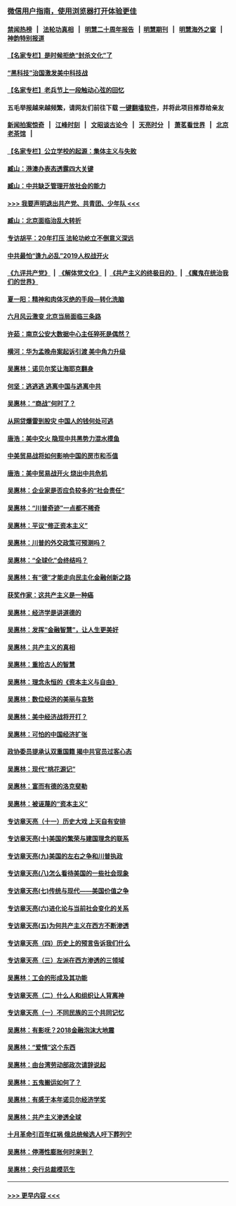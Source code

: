 ### [微信用户指南，使用浏览器打开体验更佳](https://github.com/gfw-breaker/banned-news1/blob/master/indexes/wechat-guide.md?t=0)
#### [禁闻热榜](热点新闻.md?t=0)  &nbsp;&nbsp;|&nbsp;&nbsp; [法轮功真相](https://github.com/gfw-breaker/truth/blob/master/README.md?t=0) &nbsp;&nbsp;|&nbsp;&nbsp; [明慧二十周年报告](https://github.com/gfw-breaker/mh-reports/blob/master/README.md?t=0) &nbsp;&nbsp;|&nbsp;&nbsp;[明慧期刊](https://github.com/gfw-breaker/mh-qikan) &nbsp;&nbsp;|&nbsp;&nbsp; [明慧海外之窗](https://github.com/gfw-breaker/mh-news/blob/master/README.md?t=0) &nbsp;&nbsp;|&nbsp;&nbsp; [神韵特别报道](https://github.com/gfw-breaker/mh-news/blob/master/shenyun.md?t=0)
#### [【名家专栏】是时候拒绝“封杀文化”了](../pages/nsc423/n11814093.md?t=02092111) 
#### [“黑科技”治国激发美中科技战](../pages/nsc423/n11638056.md?t=02092111) 
#### [【名家专栏】老兵节上一段触动心弦的回忆](../pages/nsc423/n11646016.md?t=02092111) 
#### 五毛举报越来越频繁，请网友们前往下载 [一键翻墙软件](https://github.com/gfw-breaker/ssr-accounts)，并将此项目推荐给亲友
#### [新闻拍案惊奇](https://github.com/gfw-breaker/banned-news1/blob/master/pages/link4.md) &nbsp;&nbsp;|&nbsp;&nbsp; [江峰时刻](https://github.com/gfw-breaker/banned-news1/blob/master/pages/link4.md) &nbsp;&nbsp;|&nbsp;&nbsp; [文昭谈古论今](https://github.com/gfw-breaker/banned-news1/blob/master/pages/link4.md) &nbsp;&nbsp;|&nbsp;&nbsp; [天亮时分](https://github.com/gfw-breaker/banned-news1/blob/master/pages/link4.md) &nbsp;&nbsp;|&nbsp;&nbsp; [萧茗看世界](https://github.com/gfw-breaker/banned-news1/blob/master/pages/link4.md) &nbsp;&nbsp;|&nbsp;&nbsp; [北京老茶馆](https://github.com/gfw-breaker/banned-news1/blob/master/pages/link4.md) &nbsp;&nbsp;|&nbsp;&nbsp; 
#### [【名家专栏】公立学校的起源：集体主义与失败](../pages/nsc423/n11601833.md?t=02092111) 
#### [臧山：港澳办表态透露四大关键](../pages/nsc423/n11421628.md?t=02092111) 
#### [臧山：中共缺乏管理开放社会的能力](../pages/nsc423/n11407457.md?t=02092111) 
#### [>>> 我要声明退出共产党、共青团、少年队 <<<](https://github.com/begood0513/goodnews/blob/master/quit/letter.md) 
#### [臧山：北京面临治乱大转折](../pages/nsc423/n11406895.md?t=02092111) 
#### [专访胡平：20年打压 法轮功屹立不倒意义深远](../pages/nsc423/n11398800.md?t=02092111) 
#### [中共最怕“逢九必乱”2019人权战开火](../pages/nsc423/n11385248.md?t=02092111) 
#### [《九评共产党》](https://github.com/begood0513/9ping.md/blob/master/README.md) &nbsp;|&nbsp; [《解体党文化》](../../../../jtdwh.md/blob/master/README.md)  &nbsp;|&nbsp; [《共产主义的终极目的》](../../../../gczydzjmd.md/blob/master/README.md) &nbsp;|&nbsp; [《魔鬼在统治我们的世界》](../../../../mgztzwmdsj.md/blob/master/README.md) 
#### [夏一阳：精神和肉体灭绝的手段—转化洗脑](../pages/nsc423/n11368250.md?t=02092111) 
#### [六月风云激变 北京当局面临三条路](../pages/nsc423/n11313668.md?t=02092111) 
#### [许茹：南京公安大数据中心主任猝死是偶然？](../pages/nsc423/n11064744.md?t=02092111) 
#### [横河：华为孟晚舟案起诉引渡 美中角力升级](../pages/nsc423/n11027230.md?t=02092111) 
#### [吴惠林：诺贝尔奖让海耶克翻身](../pages/nsc423/n10890049.md?t=02092111) 
#### [何坚：逃逃逃 逃离中国与逃离中共](../pages/nsc423/n10592891.md?t=02092111) 
#### [吴惠林：“商战”何时了？](../pages/nsc423/n10573558.md?t=02092111) 
#### [从网贷爆雷到股灾 中国人的钱何处可逃](../pages/nsc423/n10572800.md?t=02092111) 
#### [唐浩：美中交火 隐现中共黑势力混水摸鱼](../pages/nsc423/n10544040.md?t=02092111) 
#### [中美贸易战将如何影响中国的房市和币值](../pages/nsc423/n10543697.md?t=02092111) 
#### [唐浩：美中贸易战开火 烧出中共危机](../pages/nsc423/n10540126.md?t=02092111) 
#### [吴惠林：企业家是否应负较多的“社会责任”](../pages/nsc423/n10535022.md?t=02092111) 
#### [吴惠林：“川普奇迹”一点都不稀奇](../pages/nsc423/n10512808.md?t=02092111) 
#### [吴惠林：平议“修正资本主义”](../pages/nsc423/n10495724.md?t=02092111) 
#### [吴惠林：川普的外交政策可预测吗？](../pages/nsc423/n10462387.md?t=02092111) 
#### [吴惠林：“全球化”会终结吗？](../pages/nsc423/n10452838.md?t=02092111) 
#### [吴惠林：有“德”才能走向民主化金融创新之路](../pages/nsc423/n10432292.md?t=02092111) 
#### [获奖作家：这共产主义是一种癌](../pages/nsc423/n10431541.md?t=02092111) 
#### [吴惠林：经济学是讲道德的](../pages/nsc423/n10398014.md?t=02092111) 
#### [吴惠林：发挥“金融智慧”，让人生更美好](../pages/nsc423/n10375019.md?t=02092111) 
#### [吴惠林：共产主义的真相](../pages/nsc423/n10351394.md?t=02092111) 
#### [吴惠林：重拾古人的智慧](../pages/nsc423/n10337691.md?t=02092111) 
#### [吴惠林：理念永恒的《资本主义与自由》](../pages/nsc423/n10316274.md?t=02092111) 
#### [吴惠林：数位经济的美丽与哀愁](../pages/nsc423/n10292946.md?t=02092111) 
#### [吴惠林：美中经济战将开打？](../pages/nsc423/n10258825.md?t=02092111) 
#### [吴惠林：可怕的中国经济扩张](../pages/nsc423/n10219147.md?t=02092111) 
#### [政协委员提承认双重国籍 揭中共官员过客心态](../pages/nsc423/n10208809.md?t=02092111) 
#### [吴惠林：现代“桃花源记”](../pages/nsc423/n10185234.md?t=02092111) 
#### [吴惠林：富而有德的洛克斐勒](../pages/nsc423/n10142264.md?t=02092111) 
#### [吴惠林：被诬蔑的“资本主义”](../pages/nsc423/n10124816.md?t=02092111) 
#### [专访章天亮（十一）历史大戏 上天自有安排](../pages/nsc423/n10094905.md?t=02092111) 
#### [专访章天亮(十)美国的繁荣与建国理念的联系](../pages/nsc423/n10094899.md?t=02092111) 
#### [专访章天亮(九)美国的左右之争和川普执政](../pages/nsc423/n10094889.md?t=02092111) 
#### [专访章天亮(八)怎么看待美国的一些社会现象](../pages/nsc423/n10094857.md?t=02092111) 
#### [专访章天亮(七)传统与现代——美国价值之争](../pages/nsc423/n10093140.md?t=02092111) 
#### [专访章天亮(六)进化论与当前社会变化的关系](../pages/nsc423/n10092036.md?t=02092111) 
#### [专访章天亮(五)为何共产主义在西方不断渗透](../pages/nsc423/n10083620.md?t=02092111) 
#### [专访章天亮（四）历史上的预言告诉我们什么](../pages/nsc423/n10083606.md?t=02092111) 
#### [专访章天亮（三）左派在西方渗透的三领域](../pages/nsc423/n10081115.md?t=02092111) 
#### [吴惠林：工会的形成及其功能](../pages/nsc423/n10080633.md?t=02092111) 
#### [专访章天亮（二）什么人和组织让人背离神](../pages/nsc423/n10076637.md?t=02092111) 
#### [专访章天亮（一）不同民族的三个共同记忆](../pages/nsc423/n10074188.md?t=02092111) 
#### [吴惠林：有影呒？2018金融泡沫大地震](../pages/nsc423/n10040534.md?t=02092111) 
#### [吴惠林：“爱情”这个东西](../pages/nsc423/n10019423.md?t=02092111) 
#### [吴惠林：由台湾劳动部政次请辞说起](../pages/nsc423/n9979679.md?t=02092111) 
#### [吴惠林：五鬼搬运如何了？](../pages/nsc423/n9925338.md?t=02092111) 
#### [吴惠林：有感于本年诺贝尔经济学奖](../pages/nsc423/n9871883.md?t=02092111) 
#### [吴惠林：共产主义渗透全球](../pages/nsc423/n9812748.md?t=02092111) 
#### [十月革命引百年红祸 俄总统候选人吁下葬列宁](../pages/nsc423/n9810182.md?t=02092111) 
#### [吴惠林：停滞性膨胀何时来到？](../pages/nsc423/n9764136.md?t=02092111) 
#### [吴惠林：央行总裁模范生](../pages/nsc423/n9728134.md?t=02092111) 

----
#### [ >>> 更早内容 <<< ](../indexes/nsc423-earlier.md)

